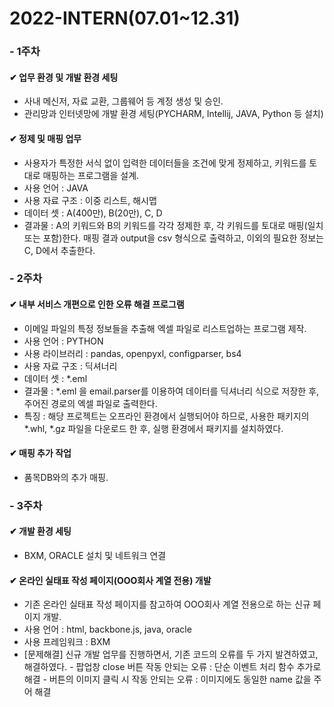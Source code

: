 # 2022-INTERN(07.01~12.31)

<h3><b>- 1주차</b></h3>   

####  ✔ 업무 환경 및 개발 환경 세팅
* 사내 메신저, 자료 교환, 그룹웨어 등 계정 생성 및 승인.
* 관리망과 인터넷망에 개발 환경 세팅(PYCHARM, Intellij, JAVA, Python 등 설치)

####  ✔ 정제 및 매핑 업무
* 사용자가 특정한 서식 없이 입력한 데이터들을 조건에 맞게 정제하고, 키워드를 토대로 매핑하는 프로그램을 설계.
* 사용 언어 : JAVA
* 사용 자료 구조 : 이중 리스트, 해시맵
* 데이터 셋 : A(400만), B(20만), C, D
* 결과물 : A의 키워드와 B의 키워드를 각각 정제한 후, 각 키워드를 토대로 매핑(일치 또는 포함)한다. 매핑 결과 output을 csv 형식으로 출력하고, 이외의 필요한 정보는 C, D에서 추출한다.

<h3><b>- 2주차</b></h3> 

 #### ✔ 내부 서비스 개편으로 인한 오류 해결 프로그램
* 이메일 파일의 특정 정보들을 추출해 엑셀 파일로 리스트업하는 프로그램 제작.
* 사용 언어 : PYTHON
* 사용 라이브러리 : pandas, openpyxl, configparser, bs4
* 사용 자료 구조 : 딕셔너리
* 데이터 셋 : *.eml
* 결과물 : *.eml 을 email.parser를 이용하여 데이터를 딕셔너리 식으로 저장한 후, 주어진 경로의 엑셀 파일로 출력한다.
* 특징 : 해당 프로젝트는 오프라인 환경에서 실행되어야 하므로, 사용한 패키지의 *.whl, *.gz 파일을 다운로드 한 후, 실행 환경에서 패키지를 설치하였다.

 #### ✔ 매핑 추가 작업
* 품목DB와의 추가 매핑.

<h3><b>- 3주차</b></h3> 

 #### ✔ 개발 환경 세팅
 * BXM, ORACLE 설치 및 네트워크 연결
 
 #### ✔ 온라인 실태표 작성 페이지(OOO회사 계열 전용) 개발
* 기존 온라인 실태표 작성 페이지를 참고하여 OOO회사 계열 전용으로 하는 신규 페이지 개발.
* 사용 언어 : html, backbone.js, java, oracle
* 사용 프레임워크 : BXM
* [문제해결] 신규 개발 업무를 진행하면서, 기존 코드의 오류를 두 가지 발견하였고, 해결하였다.
      - 팝업창 close 버튼 작동 안되는 오류 : 단순 이벤트 처리 함수 추가로 해결
      - 버튼의 이미지 클릭 시 작동 안되는 오류 : 이미지에도 동일한 name 값을 주어 해결
